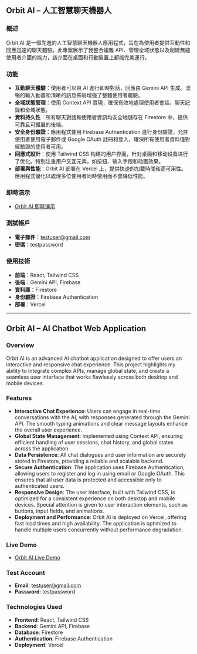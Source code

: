 ## Orbit AI – 人工智慧聊天機器人

### 概述

Orbit AI 是一個先進的人工智慧聊天機器人應用程式，旨在為使用者提供互動性和回應迅速的聊天體驗。此專案展示了我整合複雜 API、管理全域狀態以及創建無縫使用者介面的能力，該介面在桌面和行動裝置上都能完美運行。

### 功能

- **互動聊天體驗**：使用者可以與 AI 進行即時對話，回應由 Gemini API 生成。流暢的輸入動畫和清晰的訊息佈局增強了整體使用者體驗。
- **全域狀態管理**：使用 Context API 實現，確保有效地處理使用者會話、聊天記錄和全域狀態。
- **資料持久性**：所有聊天對話和使用者資訊均安全地儲存在 Firestore 中，提供可靠且可擴展的後端。
- **安全身份驗證**：應用程式使用 Firebase Authentication 進行身份驗證，允許使用者使用電子郵件或 Google OAuth 註冊和登入，確保所有使用者資料僅對經驗證的使用者可用。
- **回應式設計**：使用 Tailwind CSS 构建的用户界面，针对桌面和移动设备进行了优化。特别注重用户交互元素，如按钮、输入字段和动画效果。
- **部署與性能**：Orbit AI 部署在 Vercel 上，提供快速的加載時間和高可用性。應用程式優化以處理多位使用者同時使用而不會降低性能。

### 即時演示

- [Orbit AI 即時演示](https://orbit-ai-chatbot.vercel.app)

### 測試帳戶

- **電子郵件**：testuser@gmail.com
- **密碼**：testpassword

### 使用技術

- **前端**：React, Tailwind CSS
- **後端**：Gemini API, Firebase
- **資料庫**：Firestore
- **身份驗證**：Firebase Authentication
- **部署**：Vercel

---

## Orbit AI – AI Chatbot Web Application

### Overview

Orbit AI is an advanced AI chatbot application designed to offer users an interactive and responsive chat experience. This project highlights my ability to integrate complex APIs, manage global state, and create a seamless user interface that works flawlessly across both desktop and mobile devices.

### Features

- **Interactive Chat Experience**: Users can engage in real-time conversations with the AI, with responses generated through the Gemini API. The smooth typing animations and clear message layouts enhance the overall user experience.
- **Global State Management**: Implemented using Context API, ensuring efficient handling of user sessions, chat history, and global states across the application.
- **Data Persistence**: All chat dialogues and user information are securely stored in Firestore, providing a reliable and scalable backend.
- **Secure Authentication**: The application uses Firebase Authentication, allowing users to register and log in using email or Google OAuth. This ensures that all user data is protected and accessible only to authenticated users.
- **Responsive Design**: The user interface, built with Tailwind CSS, is optimized for a consistent experience on both desktop and mobile devices. Special attention is given to user interaction elements, such as buttons, input fields, and animations.
- **Deployment and Performance**: Orbit AI is deployed on Vercel, offering fast load times and high availability. The application is optimized to handle multiple users concurrently without performance degradation.

### Live Demo

- [Orbit AI Live Demo](https://orbit-ai-chatbot.vercel.app)

### Test Account

- **Email**: testuser@gmail.com
- **Password**: testpassword

### Technologies Used

- **Frontend**: React, Tailwind CSS
- **Backend**: Gemini API, Firebase
- **Database**: Firestore
- **Authentication**: Firebase Authentication
- **Deployment**: Vercel
